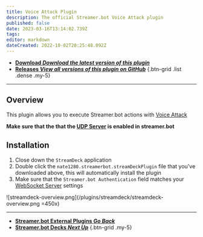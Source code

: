 ```yaml
---
title: Voice Attack Plugin
description: The official Streamer.bot Voice Attack plugin
published: false
date: 2023-03-16T13:14:02.739Z
tags: 
editor: markdown
dateCreated: 2022-10-02T20:25:48.092Z
---
```


- [<i class="mdi mdi-download"></i> **Download *<i class="mdi mdi-github"></i> Download the latest version of this plugin***](https://github.com/nate1280/voiceattack-Streamer.bot/releases/latest/download/StreamerBotActionRunner-1.0.zip)
- [<i class="mdi mdi-chevron-right"></i> **Releases *<i class="mdi mdi-github"></i> View all versions of this plugin on GitHub***](https://github.com/nate1280/voiceattack-Streamer.bot/releases)
{.btn-grid .list .dense .my-5}

***

## Overview
This plugin allows you to execute Streamer.bot actions with [Voice Attack](https://voiceattack.com/)

**Make sure that the that the [UDP Server](/Servers-Clients/UDP-Server) is enabled in streamer.bot**

## Installation
1. Close down the `StreamDeck` application
1. Double click the `nate1280.streamerbot.streamDeckPlugin` file that you've downloaded above, this will automatically install the plugin
3. Make sure that the `Streamer.bot Authentication` field matches your [WebSocket Server](/en/Servers-Clients/WebSocket-Server) settings

![streamdeck-overview.png](/plugins/streamdeck/streamdeck-overview.png =450x)

---

- [<i class="mdi mdi-chevron-left"></i>**Streamer.bot External Plugins *Go Back***](/Plugins)
- [<i class="mdi mdi-table"></i> **Streamer.bot Decks *Next Up***](/Extended-Features/HTML-Decks)
{.btn-grid .my-5}